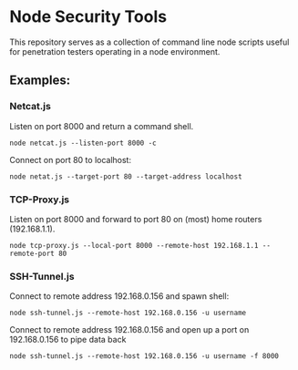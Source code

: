 # Node Security Tools
This repository serves as a collection of command line node scripts useful for penetration testers operating in a node environment.

## Examples:

### Netcat.js

Listen on port 8000 and return a command shell.
```
node netcat.js --listen-port 8000 -c
```

Connect on port 80 to localhost:
```
node netat.js --target-port 80 --target-address localhost
```

### TCP-Proxy.js

Listen on port 8000 and forward to port 80 on (most) home routers (192.168.1.1).
```
node tcp-proxy.js --local-port 8000 --remote-host 192.168.1.1 --remote-port 80
```

### SSH-Tunnel.js

Connect to remote address 192.168.0.156 and spawn shell:
```
node ssh-tunnel.js --remote-host 192.168.0.156 -u username
```

Connect to remote address 192.168.0.156 and open up a port on 192.168.0.156 to pipe data back
```
node ssh-tunnel.js --remote-host 192.168.0.156 -u username -f 8000
```
